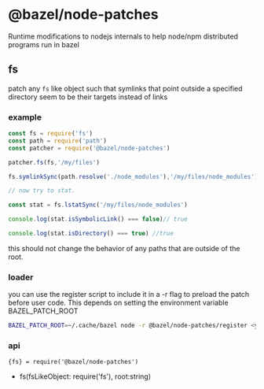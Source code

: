 # @bazel/node-patches

Runtime modifications to nodejs internals to help node/npm distributed programs run in bazel

## fs

patch any `fs` like object such that symlinks that point outside a specified directory seem to be their targets instead of links

### example

```js
const fs = require('fs')
const path = require('path')
const patcher = require('@bazel/node-patches')

patcher.fs(fs,'/my/files')

fs.symlinkSync(path.resolve('./node_modules'),'/my/files/node_modules')

// now try to stat.

const stat = fs.lstatSync('/my/files/node_modules')

console.log(stat.isSymbolicLink() === false)// true

console.log(stat.isDirectory() === true) //true

```

this should not change the behavior of any paths that are outside of the root.

### loader

you can use the register script to include it in a -r flag to preload the patch before user code.
This depends on setting the environment variable BAZEL_PATCH_ROOT

```sh
BAZEL_PATCH_ROOT=~/.cache/bazel node -r @bazel/node-patches/register <your app js>
```

### api

`{fs} = require('@bazel/node-patches')`
  - fs(fsLikeObject: require('fs'), root:string)